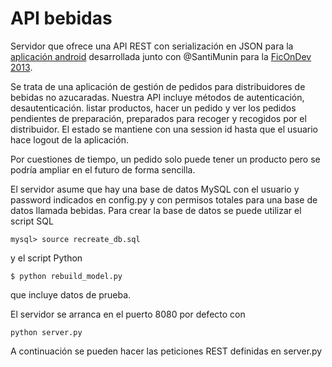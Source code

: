 API bebidas
===========

Servidor que ofrece una API REST con serialización en JSON para la [aplicación
android][ficondev-android] desarrollada junto con @SantiMunin para la [FicOnDev 2013][ficondev].

Se trata de una aplicación de gestión de pedidos para distribuidores de bebidas
no azucaradas. Nuestra API incluye métodos de autenticación, desautenticación.
listar productos, hacer un pedido y ver los pedidos pendientes de preparación,
preparados para recoger y recogidos por el distribuidor. El estado se mantiene
con una session id hasta que el usuario hace logout de la aplicación.

Por cuestiones de tiempo, un pedido solo puede tener un producto pero se podría
ampliar en el futuro de forma sencilla.

El servidor asume que hay una base de datos MySQL con el usuario y password
indicados en config.py y con permisos totales para una base de datos llamada
bebidas. Para crear la base de datos se puede utilizar el script SQL

    mysql> source recreate_db.sql

y el script Python

    $ python rebuild_model.py

que incluye datos de prueba.

El servidor se arranca en el puerto 8080 por defecto con

    python server.py

A continuación se pueden hacer las peticiones REST definidas en server.py

[ficondev-android]: https://github.com/SantiMunin/FicOnDev-Android "FicOnDev-Android"
[ficondev]: http://ficondev.es/
